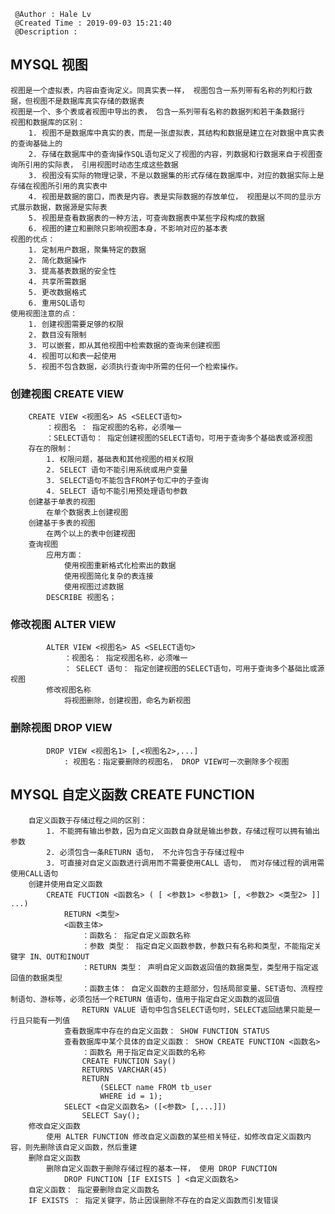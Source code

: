 ```
 @Author : Hale Lv
 @Created Time : 2019-09-03 15:21:40
 @Description : 
```

## MYSQL 视图
	视图是一个虚拟表，内容由查询定义。同真实表一样， 视图包含一系列带有名称的列和行数据，但视图不是数据库真实存储的数据表
	视图是一个、多个表或者视图中导出的表， 包含一系列带有名称的数据列和若干条数据行
	视图和数据库的区别：
		1. 视图不是数据库中真实的表，而是一张虚拟表，其结构和数据是建立在对数据中真实表的查询基础上的
		2. 存储在数据库中的查询操作SQL语句定义了视图的内容，列数据和行数据来自于视图查询所引用的实际表， 引用视图时动态生成这些数据
		3. 视图没有实际的物理记录，不是以数据集的形式存储在数据库中，对应的数据实际上是存储在视图所引用的真实表中
		4. 视图是数据的窗口，而表是内容。表是实际数据的存放单位， 视图是以不同的显示方式展示数据，数据源是实际表
		5. 视图是查看数据表的一种方法，可查询数据表中某些字段构成的数据
		6. 视图的建立和删除只影响视图本身，不影响对应的基本表
	视图的优点：
		1. 定制用户数据，聚集特定的数据
		2. 简化数据操作
		3. 提高基表数据的安全性
		4. 共享所需数据
		5. 更改数据格式
		6. 重用SQL语句
	使用视图注意的点：
		1. 创建视图需要足够的权限
		2. 数目没有限制
		3. 可以嵌套，即从其他视图中检索数据的查询来创建视图
		4. 视图可以和表一起使用
		5. 视图不包含数据，必须执行查询中所需的任何一个检索操作。 
	
### 创建视图 CREATE VIEW
		CREATE VIEW <视图名> AS <SELECT语句>
			：视图名 ： 指定视图的名称，必须唯一
			：SELECT语句： 指定创建视图的SELECT语句，可用于查询多个基础表或源视图
		存在的限制：
			1. 权限问题，基础表和其他视图的相关权限
			2. SELECT 语句不能引用系统或用户变量
			3. SELECT语句不能包含FROM子句汇中的子查询
			4. SELECT 语句不能引用预处理语句参数
		创建基于单表的视图
			在单个数据表上创建视图
		创建基于多表的视图
			在两个以上的表中创建视图
		查询视图
			应用方面：
				使用视图重新格式化检索出的数据
				使用视图简化复杂的表连接
				使用视图过滤数据			
			DESCRIBE 视图名；

### 修改视图 ALTER VIEW
			ALTER VIEW <视图名> AS <SELECT语句>
				：视图名： 指定视图名称，必须唯一
				： SELECT 语句： 指定创建视图的SELECT语句，可用于查询多个基础比或源视图
			修改视图名称
				将视图删除，创建视图，命名为新视图

### 删除视图 DROP VIEW
			DROP VIEW <视图名1> [,<视图名2>,...]
				: 视图名：指定要删除的视图名， DROP VIEW可一次删除多个视图

##	MYSQL 自定义函数 CREATE FUNCTION
		自定义函数于存储过程之间的区别：
			1. 不能拥有输出参数，因为自定义函数自身就是输出参数，存储过程可以拥有输出参数
			2. 必须包含一条RETURN 语句， 不允许包含于存储过程中
			3. 可直接对自定义函数进行调用而不需要使用CALL 语句， 而对存储过程的调用需使用CALL语句
		创建并使用自定义函数
			CREATE FUCTION <函数名> ( [ <参数1> <参数1> [, <参数2> <类型2> ]] ...)
				RETURN <类型>
				<函数主体>
					：函数名： 指定自定义函数名称
					：参数 类型： 指定自定义函数参数，参数只有名称和类型，不能指定关键字 IN、OUT和INOUT
					：RETURN 类型： 声明自定义函数返回值的数据类型，类型用于指定返回值的数据类型
					：函数主体： 自定义函数的主题部分，包括局部变量、SET语句、流程控制语句、游标等，必须包括一个RETURN 值语句，值用于指定自定义函数的返回值
					RETURN VALUE 语句中包含SELECT语句时，SELECT返回结果只能是一行且只能有一列值
				查看数据库中存在的自定义函数： SHOW FUNCTION STATUS
				查看数据库中某个具体的自定义函数： SHOW CREATE FUNCTION <函数名>
					：函数名 用于指定自定义函数的名称
					CREATE FUNCTION Say()
					RETURNS VARCHAR(45)
					RETURN
						(SELECT name FROM tb_user
						WHERE id = 1);
				SELECT <自定义函数名> ([<参数> [,...]])
					SELECT Say();
		修改自定义函数
			使用 ALTER FUNCTION 修改自定义函数的某些相关特征，如修改自定义函数内容，则先删除该自定义函数，然后重建
		删除自定义函数
			删除自定义函数于删除存储过程的基本一样， 使用 DROP FUNCTION
				DROP FUNCTION [IF EXISTS ] <自定义函数名>
		自定义函数： 指定要删除自定义函数名
		IF EXISTS ： 指定关键字，防止因误删除不存在的自定义函数而引发错误



